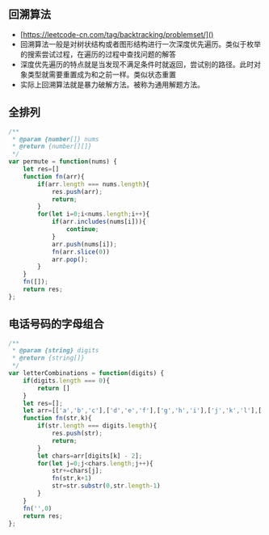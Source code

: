 ## 回溯算法
* [https://leetcode-cn.com/tag/backtracking/problemset/]()
* 回溯算法一般是对树状结构或者图形结构进行一次深度优先遍历。类似于枚举的搜索尝试过程，在遍历的过程中查找问题的解答
* 深度优先遍历的特点就是当发现不满足条件时就返回，尝试别的路径。此时对象类型就需要重置成为和之前一样。类似状态重置
* 实际上回溯算法就是暴力破解方法。被称为通用解题方法。

## 全排列
```javascript
/**
 * @param {number[]} nums
 * @return {number[][]}
 */
var permute = function(nums) {
    let res=[]
    function fn(arr){
        if(arr.length === nums.length){
            res.push(arr);
            return;
        }
        for(let i=0;i<nums.length;i++){
            if(arr.includes(nums[i])){
                continue;
            }
            arr.push(nums[i]);
            fn(arr.slice(0))
            arr.pop();
        }
    }
    fn([]);
    return res;
};
```

## 电话号码的字母组合
```javascript
/**
 * @param {string} digits
 * @return {string[]}
 */
var letterCombinations = function(digits) {
    if(digits.length === 0){
        return []
    }
    let res=[];
    let arr=[['a','b','c'],['d','e','f'],['g','h','i'],['j','k','l'],['m','n','o'],['p','q','r','s'],['t','u','v'],['w','x','y','z']]
    function fn(str,k){
        if(str.length === digits.length){
            res.push(str);
            return;
        }
        let chars=arr[digits[k] - 2];
        for(let j=0;j<chars.length;j++){
            str+=chars[j];
            fn(str,k+1)
            str=str.substr(0,str.length-1)
        }
    }
    fn('',0)
    return res;
};
```
